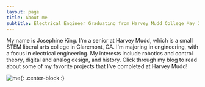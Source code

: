 ```yaml
---
layout: page
title: About me
subtitle: Electrical Engineer Graduating from Harvey Mudd College May 2020
---
```


My name is Josephine King. I'm a senior at Harvey Mudd, which is a small STEM liberal arts college in Claremont, CA. I'm majoring in engineering, with a focus in electrical engineering. My interests include robotics and control theory, digital and analog design, and history. Click through my blog to read about some of my favorite projects that I've completed at Harvey Mudd!

![me](https://github.com/josephine-king/josephine-king.github.io/img/headshot.png){: .center-block :}
